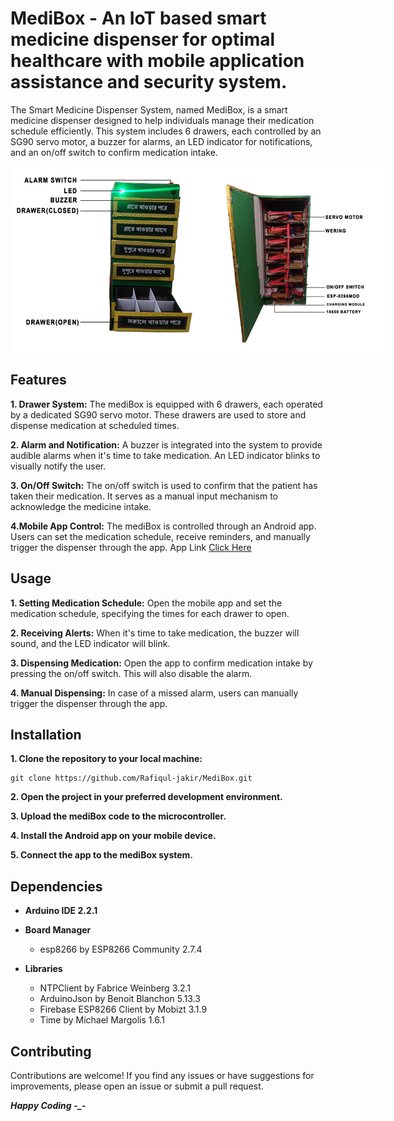 # MediBox - An IoT based smart medicine dispenser for optimal healthcare with mobile application assistance and security system.
The Smart Medicine Dispenser System, named MediBox, is a smart medicine dispenser designed to help individuals manage their medication schedule efficiently. This system includes 6 drawers, each controlled by an SG90 servo motor, a buzzer for alarms, an LED indicator for notifications, and an on/off switch to confirm medication intake.

<div style="display: flex; justify-content: space-around;">
  <img src="https://github.com/Rafiqul-jakir/MediBox/blob/main/MediBox_front_side.jpg" alt="Image 1" width="500" />
  <img src="https://github.com/Rafiqul-jakir/MediBox/blob/main/Medibox_backSid.jpg" alt="Image 2" width="500" />
</div>

## Features
**1. Drawer System:** The mediBox is equipped with 6 drawers, each operated by a dedicated SG90 servo motor. These drawers are used to store and dispense medication at scheduled times.

**2. Alarm and Notification:** A buzzer is integrated into the system to provide audible alarms when it's time to take medication. An LED indicator blinks to visually notify the user.

**3. On/Off Switch:** The on/off switch is used to confirm that the patient has taken their medication. It serves as a manual input mechanism to acknowledge the medicine intake.

**4.Mobile App Control:** The mediBox is controlled through an Android app. Users can set the medication schedule, receive reminders, and manually trigger the dispenser through the app.
App Link [Click Here](https://github.com/Kawser-Ahamed/MediBox)

## Usage
**1. Setting Medication Schedule:**
Open the mobile app and set the medication schedule, specifying the times for each drawer to open.

**2. Receiving Alerts:**
When it's time to take medication, the buzzer will sound, and the LED indicator will blink.

**3. Dispensing Medication:**
Open the app to confirm medication intake by pressing the on/off switch. This will also disable the alarm.

**4. Manual Dispensing:**
In case of a missed alarm, users can manually trigger the dispenser through the app.
## Installation
**1. Clone the repository to your local machine:**
```
git clone https://github.com/Rafiqul-jakir/MediBox.git
```
**2. Open the project in your preferred development environment.**

**3. Upload the mediBox code to the microcontroller.**

**4. Install the Android app on your mobile device.**

**5. Connect the app to the mediBox system.**

## Dependencies
- **Arduino IDE 2.2.1**

- **Board Manager**
    - esp8266 by ESP8266 Community 2.7.4

- **Libraries**
    - NTPClient by Fabrice Weinberg 3.2.1
    - ArduinoJson by Benoit Blanchon 5.13.3
    - Firebase ESP8266 Client by Mobizt 3.1.9
    - Time by Michael Margolis 1.6.1

## Contributing
Contributions are welcome! If you find any issues or have suggestions for improvements, please open an issue or submit a pull request.

***Happy Coding -_-***
